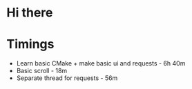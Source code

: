 # Hi there

# Timings
 - Learn basic CMake + make basic ui and requests - 6h 40m
 - Basic scroll - 18m
 - Separate thread for requests - 56m